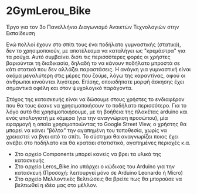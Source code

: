 # 2GymLerou_Bike
Έργο για τον 3ο Πανελλήνιο Διαγωνισμό Ανοικτών Τεχνολογιών στην Εκπαίδευση

Ενώ πολλοί έχουν στο σπίτι τους ένα ποδήλατο γυμναστικής (στατικό), δεν το χρησιμοποιούν, με αποτέλεσμα να καταλήγει ως "κρεμάστρα" 
για τα ρούχα. Αυτό συμβαίνει διότι τις περισσότερες φορές οι χρήστες βαριούνται τη διαδικασία, δηλαδή το να κάνουν  ποδήλατο μπροστά 
σε κάτι στατικό που δεν αλλάζει παραστάσεις. Η ανάγκη για γυμναστική είναι ακόμα μεγαλύτερη στις μέρες που ζούμε, λόγω της καραντίνας, 
αφού οι άνθρωποι κινούνται λιγότερο. Επίσης, οποιοδήποτε μορφή άσκησης έχει σημαντικά οφέλη και στον ψυχολογικό παράγοντα.

Στόχος της κατασκευής είναι να δώσουμε στους χρήστες το ενδιαφέρον που θα τους έκανε να χρησιμοποιήσουν το ποδήλατο περισσότερο. 
Για το λόγο αυτό θα χρησιμοποιήσουμε, με τη βοήθεια της πλακέτας arduino και ενός υπολογιστή με κάμερα (για την αναγνώριση προσώπου), 
μία εφαρμογή η οποία χρησιμοποιώντας το Google Street View, ο χρήστης θα μπορεί να κάνει "βόλτα" την αγαπημένη του τοποθεσία, 
χωρίς να χρειαστεί να βγει από το σπίτι. Το σύστημα θα αναγνωρίζει ποιος έχει ανέβει στο ποδήλατο και θα κρατάει στατιστικά, 
αγαπημένες περιοχές κ.α.

* Στο αρχείο Components μπορεί κανείς να βρει τα υλικά της κατασκευής
* Στο αρχείο Leros_Bike.ino υπάρχει ο κώδικας του Arduino για την κατασκευή (Προσοχή: λειτουργεί μόνο σε Arduino Leonardo ή Micro)
* Στο αρχείο Μελλοντικές Βελτιώσεις θα βρείτε πως θα μπορούσε να βελτιωθεί η ιδέα μας στο μέλλον.
